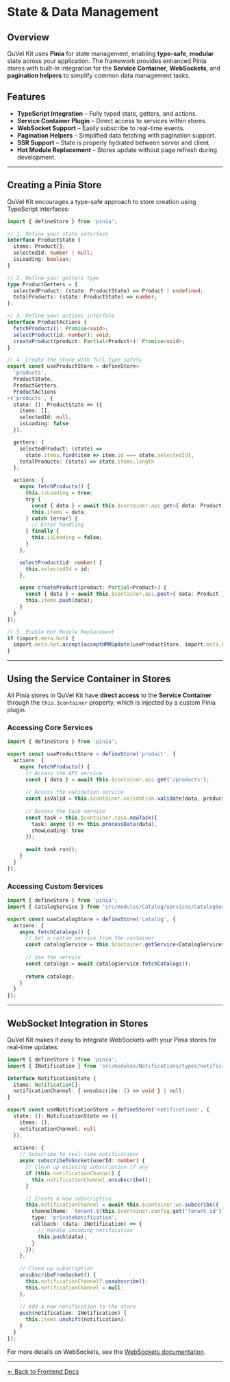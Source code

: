 # State & Data Management

## Overview

QuVel Kit uses **Pinia** for state management, enabling **type-safe**, **modular** state across your application. The framework provides enhanced Pinia stores with built-in integration for the **Service Container**, **WebSockets**, and **pagination helpers** to simplify common data management tasks.

## Features

- **TypeScript Integration** – Fully typed state, getters, and actions.
- **Service Container Plugin** – Direct access to services within stores.
- **WebSocket Support** – Easily subscribe to real-time events.
- **Pagination Helpers** – Simplified data fetching with pagination support.
- **SSR Support** – State is properly hydrated between server and client.
- **Hot Module Replacement** – Stores update without page refresh during development.

---

## Creating a Pinia Store

QuVel Kit encourages a type-safe approach to store creation using TypeScript interfaces:

```ts
import { defineStore } from 'pinia';

// 1. Define your state interface
interface ProductState {
  items: Product[];
  selectedId: number | null;
  isLoading: boolean;
}

// 2. Define your getters type
type ProductGetters = {
  selectedProduct: (state: ProductState) => Product | undefined;
  totalProducts: (state: ProductState) => number;
};

// 3. Define your actions interface
interface ProductActions {
  fetchProducts(): Promise<void>;
  selectProduct(id: number): void;
  createProduct(product: Partial<Product>): Promise<void>;
}

// 4. Create the store with full type safety
export const useProductStore = defineStore<
  'products',
  ProductState,
  ProductGetters,
  ProductActions
>('products', {
  state: (): ProductState => ({
    items: [],
    selectedId: null,
    isLoading: false
  }),

  getters: {
    selectedProduct: (state) => 
      state.items.find(item => item.id === state.selectedId),
    totalProducts: (state) => state.items.length
  },

  actions: {
    async fetchProducts() {
      this.isLoading = true;
      try {
        const { data } = await this.$container.api.get<{ data: Product[] }>('/products');
        this.items = data;
      } catch (error) {
        // Error handling
      } finally {
        this.isLoading = false;
      }
    },

    selectProduct(id: number) {
      this.selectedId = id;
    },

    async createProduct(product: Partial<Product>) {
      const { data } = await this.$container.api.post<{ data: Product }>('/products', product);
      this.items.push(data);
    }
  }
});

// 5. Enable Hot Module Replacement
if (import.meta.hot) {
  import.meta.hot.accept(acceptHMRUpdate(useProductStore, import.meta.hot));
}
```

---

## Using the Service Container in Stores

All Pinia stores in QuVel Kit have **direct access** to the **Service Container** through the `this.$container` property, which is injected by a custom Pinia plugin.

### Accessing Core Services

```ts
import { defineStore } from 'pinia';

export const useProductStore = defineStore('product', {
  actions: {
    async fetchProducts() {
      // Access the API service
      const { data } = await this.$container.api.get('/products');
      
      // Access the validation service
      const isValid = this.$container.validation.validate(data, productSchema);
      
      // Access the task service
      const task = this.$container.task.newTask({
        task: async () => this.processData(data),
        showLoading: true
      });
      
      await task.run();
    }
  }
});
```

### Accessing Custom Services

```ts
import { defineStore } from 'pinia';
import { CatalogService } from 'src/modules/Catalog/services/CatalogService';

export const useCatalogStore = defineStore('catalog', {
  actions: {
    async fetchCatalogs() {
      // Get a custom service from the container
      const catalogService = this.$container.getService<CatalogService>('catalog');
      
      // Use the service
      const catalogs = await catalogService.fetchCatalogs();
      
      return catalogs;
    }
  }
});
```

---

## WebSocket Integration in Stores

QuVel Kit makes it easy to integrate WebSockets with your Pinia stores for real-time updates:

```ts
import { defineStore } from 'pinia';
import { INotification } from 'src/modules/Notifications/types/notification.types';

interface NotificationState {
  items: Notification[];
  notificationChannel: { unsubscribe: () => void } | null;
}

export const useNotificationStore = defineStore('notifications', {
  state: (): NotificationState => ({
    items: [],
    notificationChannel: null
  }),
  
  actions: {
    // Subscribe to real-time notifications
    async subscribeToSocket(userId: number) {
      // Clean up existing subscription if any
      if (this.notificationChannel) {
        this.notificationChannel.unsubscribe();
      }

      // Create a new subscription
      this.notificationChannel = await this.$container.ws.subscribe({
        channelName: `tenant.${this.$container.config.get('tenant_id')}.User.${userId}`,
        type: 'privateNotification',
        callback: (data: INotification) => {
          // Handle incoming notification
          this.push(data);
        }
      });
    },
    
    // Clean up subscription
    unsubscribeFromSocket() {
      this.notificationChannel?.unsubscribe();
      this.notificationChannel = null;
    },
    
    // Add a new notification to the store
    push(notification: INotification) {
      this.items.unshift(notification);
    }
  }
});
```

For more details on WebSockets, see the [WebSockets documentation](./frontend-websockets.md).

---

[← Back to Frontend Docs](./README.md)

